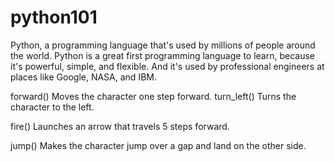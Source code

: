# python101

Python, a programming language that's used by millions of people around the world. Python is a great first programming language to learn, because it's powerful, simple, and flexible. And it's used by professional engineers at places like Google, NASA, and IBM.



forward() 	Moves the character one step forward.
turn_left() 	Turns the character to the left.

fire() 	Launches an arrow that travels 5 steps forward.


jump() 	Makes the character jump over a gap and land on the other side.
